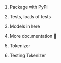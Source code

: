 1. Package with PyPi
2. Tests, loads of tests
3. Models in here
4. More documentation 📄


1. Tokenizer
2. Testing Tokenizer